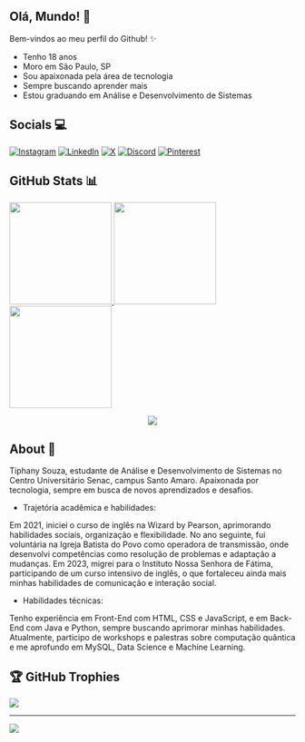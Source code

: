 ## Olá, Mundo! 👀 


Bem-vindos ao meu perfil do Github! ✨

- Tenho 18 anos
- Moro em São Paulo, SP
- Sou apaixonada pela área de tecnologia
- Sempre buscando aprender mais
- Estou graduando em Análise e Desenvolvimento de Sistemas


## Socials 💻
[![Instagram](https://img.shields.io/badge/Instagram-%23E4405F.svg?logo=Instagram&logoColor=white)](https://www.instagram.com/__158575/) [![LinkedIn](https://img.shields.io/badge/LinkedIn-%230077B5.svg?logo=linkedin&logoColor=white)](https://www.linkedin.com/in/tiphany-souza-vieira-4b94841b6/) [![X](https://img.shields.io/badge/X-black.svg?logo=X&logoColor=white)](https://x.com/@__jsnx) [![Discord](https://img.shields.io/badge/Discord-%237289DA.svg?logo=discord&logoColor=white)](https://discord.gg/tiphy) [![Pinterest](https://img.shields.io/badge/Pinterest-%23E60023.svg?logo=Pinterest&logoColor=white)](https://pinterest.com/tiphy) 


## GitHub Stats 📊
 <div aling="center">
<a href="https://github.com/tiphy">
<img loading="lazy" height="180em" src="https://github-readme-stats.vercel.app/api/top-langs/?username=tiphy&layout=compact&langs_count=7&theme=tokyonight&hide_border=true&locale=pt-br"/>
<img loading="lazy" height="180em" src="https://github-readme-stats.vercel.app/api?username=tiphy&show_icons=true&theme=tokyonight&hide_border=true&locale=pt-br&include_all_commits=true&count_private=true"/>
<img loading="lazy" height="180em" src="https://nirzak-streak-stats.vercel.app/?user=tiphy&theme=tokyonight&hide_border=true"/>
</div>



<p align="center">
  <a href="https://skillicons.dev">
    <img src="https://skillicons.dev/icons?i=html,css,js,python,java,mysql,figma,windows,vscode" />
  </a>
</p>


## About 🌱
Tiphany Souza, estudante de Análise e Desenvolvimento de Sistemas no Centro Universitário Senac, campus Santo Amaro. Apaixonada por tecnologia, sempre em busca de novos aprendizados e desafios. 

- Trajetória acadêmica e habilidades:
  
Em 2021, iniciei o curso de inglês na Wizard by Pearson, aprimorando habilidades sociais, organização e flexibilidade. No ano seguinte, fui voluntária na Igreja Batista do Povo como operadora de transmissão, onde desenvolvi competências como resolução de problemas e adaptação a mudanças. Em 2023, migrei para o Instituto Nossa Senhora de Fátima, participando de um curso intensivo de inglês, o que fortaleceu ainda mais minhas habilidades de comunicação e interação social.

- Habilidades técnicas:
  
Tenho experiência em Front-End com HTML, CSS e JavaScript, e em Back-End com Java e Python, sempre buscando aprimorar minhas habilidades. Atualmente, participo de workshops e palestras sobre computação quântica e me aprofundo em MySQL, Data Science e Machine Learning.



## 🏆 GitHub Trophies
![](https://github-profile-trophy.vercel.app/?username=tiphy&theme=tokyonight&no-frame=true&no-bg=true&margin-w=4)


---
[![](https://visitcount.itsvg.in/api?id=tiphy&icon=0&color=0)](https://visitcount.itsvg.in)


